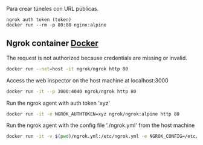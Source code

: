 Para crear túneles con URL públicas.

``` shell
ngrok auth token (token)
docker run --rm -p 80:80 nginx:alpine
```

## Ngrok container [Docker](Hacking%20ético/Docker/Docker.md)
The request is not authorized because credentials are missing or invalid.


```bash
docker run --net=host -it ngrok/ngrok http 80
```

Access the web inspector on the host machine at localhost:3000

```bash
docker run -it --p 3000:4040 ngrok/ngrok http 80
```

Run the ngrok agent with auth token 'xyz'

```bash
docker run -it -e NGROK_AUTHTOKEN=xyz ngrok/ngrok:alpine http 80
```

Run the ngrok agent with the config file './ngrok.yml' from the host machine

```bash
docker run -it -v $(pwd)/ngrok.yml:/etc/ngrok.yml -e NGROK_CONFIG=/etc/ngrok.yml ng
```


